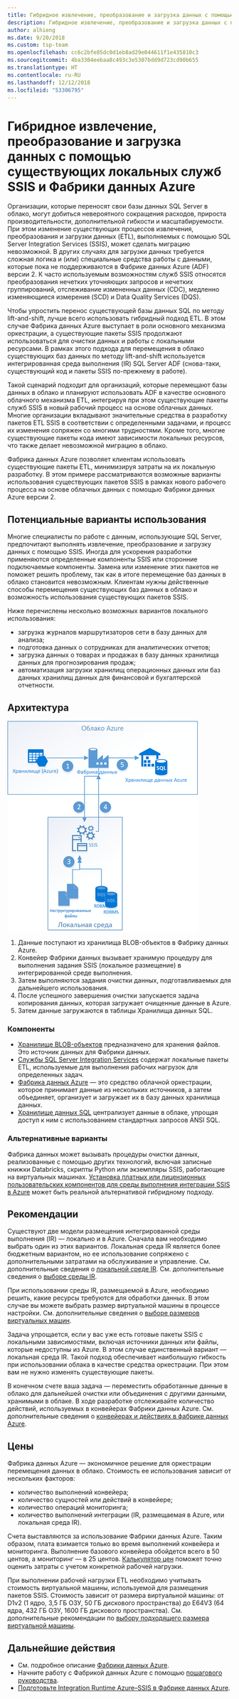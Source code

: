 ```yaml
---
title: Гибридное извлечение, преобразование и загрузка данных с помощью существующих локальных служб SSIS и Фабрики данных Azure
description: Гибридное извлечение, преобразование и загрузка данных с помощью существующих локальных служб SQL Server Integration Services (SSIS) и Фабрики данных Azure
author: alhieng
ms.date: 9/20/2018
ms.custom: tsp-team
ms.openlocfilehash: cc6c2bfe85dc0d1eb8ad29e044611f1e435810c3
ms.sourcegitcommit: 4ba3304eebaa8c493c3e5307bdd9d723cd90b655
ms.translationtype: HT
ms.contentlocale: ru-RU
ms.lasthandoff: 12/12/2018
ms.locfileid: "53306795"
---
```

# <a name="hybrid-etl-with-existing-on-premises-ssis-and-azure-data-factory"></a>Гибридное извлечение, преобразование и загрузка данных с помощью существующих локальных служб SSIS и Фабрики данных Azure

Организации, которые переносят свои базы данных SQL Server в облако, могут добиться невероятного сокращения расходов, прироста производительности, дополнительной гибкости и масштабируемости. При этом изменение существующих процессов извлечения, преобразования и загрузки данных (ETL), выполняемых с помощью SQL Server Integration Services (SSIS), может сделать миграцию невозможной. В других случаях для загрузки данных требуется сложная логика и (или) специальные средства работы с данными, которые пока не поддерживаются в Фабрике данных Azure (ADF) версии 2. К часто используемым возможностям служб SSIS относятся преобразования нечетких уточняющих запросов и нечетких группирований, отслеживание измененных данных (CDC), медленно изменяющиеся измерения (SCD) и Data Quality Services (DQS).

Чтобы упростить перенос существующей базы данных SQL по методу lift-and-shift, лучше всего использовать гибридный подход ETL. В этом случае Фабрика данных Azure выступает в роли основного механизма оркестрации, а существующие пакеты SSIS продолжают использоваться для очистки данных и работы с локальными ресурсами. В рамках этого подхода для перемещения в облако существующих баз данных по методу lift-and-shift используется интегрированная среда выполнения (IR) SQL Server ADF (снова-таки, существующий код и пакеты SSIS по-прежнему в работе).

Такой сценарий подходит для организаций, которые перемещают базы данных в облако и планируют использовать ADF в качестве основного облачного механизма ETL, интегрируя при этом существующие пакеты служб SSIS в новый рабочий процесс на основе облачных данных. Многие организации вкладывают значительные средства в разработку пакетов ETL SSIS в соответствии с определенными задачами, и процесс их изменения сопряжен со многими трудностями. Кроме того, многие существующие пакеты кода имеют зависимости локальных ресурсов, что также делает невозможной миграцию в облако.

Фабрика данных Azure позволяет клиентам использовать существующие пакеты ETL, минимизируя затраты на их локальную разработку. В этом примере рассматриваются возможные варианты использования существующих пакетов SSIS в рамках нового рабочего процесса на основе облачных данных с помощью Фабрики данных Azure версии 2.

## <a name="potential-use-cases"></a>Потенциальные варианты использования

Многие специалисты по работе с данным, использующие SQL Server, предпочитают выполнять извлечение, преобразование и загрузку данных с помощью SSIS. Иногда для ускорения разработки применяются определенные компоненты SSIS или сторонние подключаемые компоненты. Замена или изменение этих пакетов не поможет решить проблему, так как в итоге перемещение баз данных в облако становится невозможным. Клиентам нужны действенные способы перемещения существующих баз данных в облако и возможность использования существующих пакетов SSIS.

Ниже перечислены несколько возможных вариантов локального использования:

* загрузка журналов маршрутизаторов сети в базу данных для анализа;
* подготовка данных о сотрудниках для аналитических отчетов;
* загрузка данных о товарах и продажах в базу данных хранилища данных для прогнозирования продаж;
* автоматизация загрузки хранилищ операционных данных или баз данных хранилищ данных для финансовой и бухгалтерской отчетности.

## <a name="architecture"></a>Архитектура

![Общие сведения об архитектуре гибридного процесса ETL с помощью Фабрики данных Azure][architecture-diagram]

1. Данные поступают из хранилища BLOB-объектов в Фабрику данных Azure.
2. Конвейер Фабрики данных вызывает хранимую процедуру для выполнения задания SSIS (локальное размещение) в интегрированной среде выполнения.
3. Затем выполняются задания очистки данных, подготавливаемых для дальнейшего использования.
4. После успешного завершения очистки запускается задача копирования данных, которая загружает очищенные данные в Azure.
5. Затем данные загружаются в таблицы Хранилища данных SQL.

### <a name="components"></a>Компоненты

* [Хранилище BLOB-объектов][docs-blob-storage] предназначено для хранения файлов. Это источник данных для Фабрики данных.
* [Службы SQL Server Integration Services][docs-ssis] содержат локальные пакеты ETL, используемые для выполнения рабочих нагрузок для определенных задач.
* [Фабрика данных Azure][docs-data-factory] — это средство облачной оркестрации, которое принимает данные из нескольких источников, а затем объединяет, организует и загружает их в базу данных хранилища данных.
* [Хранилище данных SQL][docs-sql-data-warehouse] централизует данные в облаке, упрощая доступ к ним с использованием стандартных запросов ANSI SQL.

### <a name="alternatives"></a>Альтернативные варианты

Фабрика данных может вызывать процедуры очистки данных, реализованные с помощью других технологий, включая записные книжки Databricks, скрипты Python или экземпляры SSIS, работающие на виртуальных машинах. [Установка платных или лицензионных пользовательских компонентов для среды выполнения интеграции SSIS в Azure](/azure/data-factory/how-to-develop-azure-ssis-ir-licensed-components) может быть реальной альтернативой гибридному подходу.

## <a name="considerations"></a>Рекомендации

Существуют две модели размещения интегрированной среды выполнения (IR) — локально и в Azure. Сначала вам необходимо выбрать один из этих вариантов. Локальная среда IR является более бюджетным вариантом, но ее использование сопряжено с дополнительными затратами на обслуживание и управление. См. дополнительные сведения о [локальной среде IR](/azure/data-factory/concepts-integration-runtime#self-hosted-integration-runtime). См. дополнительные сведения о [выборе среды IR](/azure/data-factory/concepts-integration-runtime#determining-which-ir-to-use).

При использовании среды IR, размещаемой в Azure, необходимо решить, какие ресурсы требуются для обработки данных. В этом случае вы можете выбрать размер виртуальной машины в процессе настройки. См. дополнительные сведения о [выборе размеров виртуальных машин](/azure/cloud-services/cloud-services-sizes-specs#performance-considerations).

Задача упрощается, если у вас уже есть готовые пакеты SSIS с локальными зависимостями, включая источники данных или файлы, которые недоступны из Azure. В этом случае единственный вариант — локальная среда IR. Такой подход обеспечивает наибольшую гибкость при использовании облака в качестве средства оркестрации. При этом вам не нужно изменять существующие пакеты.

В конечном счете ваша задача — переместить обработанные данные в облако для дальнейшей очистки или объединения с другими данными, хранимыми в облаке. В ходе разработке отслеживайте количество действий, используемых в конвейерах Фабрики данных Azure. См. дополнительные сведения о [конвейерах и действиях в фабрике данных Azure](/azure/data-factory/concepts-pipelines-activities).

## <a name="pricing"></a>Цены

Фабрика данных Azure — экономичное решение для оркестрации перемещения данных в облако. Стоимость ее использования зависит от нескольких факторов:

* количество выполнений конвейера;
* количество сущностей или действий в конвейере;
* количество операций мониторинга;
* количество выполнений интеграции (IR, размещаемая в Azure, или локальная среда IR).

Счета выставляются за использование Фабрики данных Azure. Таким образом, плата взимается только во время выполнений конвейера и мониторинга. Выполнение базового конвейера обойдется всего в 50 центов, а мониторинг — в 25 центов. [Калькулятор цен](https://azure.microsoft.com/pricing/calculator/) поможет точно оценить затраты с учетом конкретной рабочей нагрузки.

При выполнении рабочей нагрузки ETL необходимо учитывать стоимость виртуальной машины, используемой для размещения пакетов SSIS. Стоимость зависит от размера виртуальной машины: от D1v2 (1 ядро, 3,5 ГБ ОЗУ, 50 ГБ дискового пространства) до E64V3 (64 ядра, 432 ГБ ОЗУ, 1600 ГБ дискового пространства).  См. дополнительные рекомендации по [выбору подходящего размера виртуальной машины](/azure/cloud-services/cloud-services-sizes-specs#performance-considerations).

## <a name="next-steps"></a>Дальнейшие действия

* См. подробное описание [Фабрики данных Azure](https://azure.microsoft.com/services/data-factory/).
* Начните работу с Фабрикой данных Azure с помощью [пошагового руководства](/azure/data-factory/#step-by-step-tutorials).
* [Подготовьте Integration Runtime Azure–SSIS в Фабрике данных Azure](/azure/data-factory/tutorial-deploy-ssis-packages-azure).

<!-- links -->
[architecture-diagram]: ./media/architecture-diagram-hybrid-etl-with-adf.png
[small-pricing]: https://azure.com/e/
[medium-pricing]: https://azure.com/e/
[large-pricing]: https://azure.com/e/
[availability]: /azure/architecture/checklist/availability
[resource-groups]: /azure/azure-resource-manager/resource-group-overview
[resiliency]: /azure/architecture/resiliency/
[security]: /azure/security/
[scalability]: /azure/architecture/checklist/scalability
[docs-blob-storage]: /azure/storage/blobs/
[docs-data-factory]: /azure/data-factory/introduction
[docs-resource-groups]: /azure/azure-resource-manager/resource-group-overview
[docs-ssis]: /sql/integration-services/sql-server-integration-services
[docs-sql-data-warehouse]: /azure/sql-data-warehouse/sql-data-warehouse-overview-what-is
